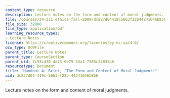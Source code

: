 ```yaml
---
content_type: resource
description: Lecture notes on the form and content of moral judgments.
file: /courses/24-231-ethics-fall-2009/dc827d04419c5663f22b44241646b856_MIT24_231F09_lec05.pdf
file_size: 32988
file_type: application/pdf
learning_resource_types:
- Lecture Notes
license: https://creativecommons.org/licenses/by-nc-sa/4.0/
ocw_type: OCWFile
parent_title: Lecture Notes
parent_type: CourseSection
parent_uid: 7c93cd30-4d43-0e79-b3a1-7385c34033a6
resourcetype: Document
title: 'Handout 4: Brink, "The Form and Content of Moral Judgments"'
uid: dc827d04-419c-5663-f22b-44241646b856
---
```

Lecture notes on the form and content of moral judgments.